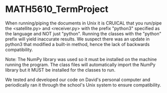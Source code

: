# MATH5610_TermProject

When running/piping the documents in Unix it is CRUICAL that you run/pipe the <satellite.py> and <receiver.py> with the prefix "python3" specified as the language and NOT just "python". Running the classes with the "python" prefix will yield inaccurate results. We suspect there was an update in python3 that modified a built-in method, hence the lack of backwards compatibility.

Note: The NumPy library was used so it must be installed on the machine running the program. The class files will automatically import the NumPy library but it MUST be installed for the classes to run.

We tested and developed our code on David's personal computer and periodically ran it through the school's Unix system to ensure compatibility.




